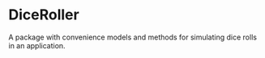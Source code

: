 # DiceRoller

A package with convenience models and methods for simulating dice rolls in an application.